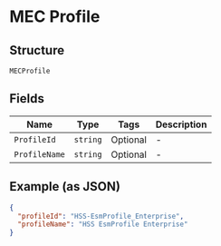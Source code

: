 
# MEC Profile

## Structure

`MECProfile`

## Fields

| Name | Type | Tags | Description |
|  --- | --- | --- | --- |
| `ProfileId` | `string` | Optional | - |
| `ProfileName` | `string` | Optional | - |

## Example (as JSON)

```json
{
  "profileId": "HSS-EsmProfile_Enterprise",
  "profileName": "HSS EsmProfile Enterprise"
}
```

